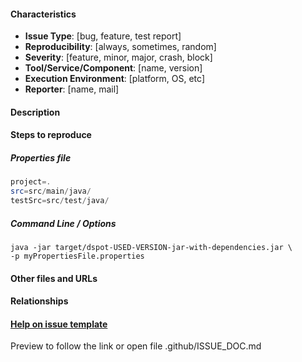 #### Characteristics
- **Issue Type**: [bug, feature, test report]
- **Reproducibility**: [always, sometimes, random]
- **Severity**: [feature, minor, major, crash, block]
- **Tool/Service/Component**: [name, version]
- **Execution Environment**: [platform, OS, etc]
- **Reporter**: [name, mail]

#### Description

#### Steps to reproduce

##### Properties file

```java
project=.
src=src/main/java/
testSrc=src/test/java/
```

##### Command Line / Options

```shell
java -jar target/dspot-USED-VERSION-jar-with-dependencies.jar \
-p myPropertiesFile.properties
```

#### Other files and URLs

#### Relationships

#### [Help on issue template](https://github.com/STAMP-project/dspot/blob/master/.github/ISSUE_DOC.md) 
Preview to follow the link or open file .github/ISSUE_DOC.md
